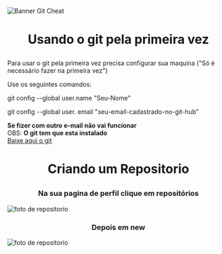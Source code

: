 ![Banner Git Cheat](https://i.imgur.com/Qj4inph.png)

# <p align="center">Usando o git pela primeira vez</p>

Para usar o git pela primeira vez precisa configurar sua maquina ("Só é necessário fazer na primeira vez")

Use os seguintes comandos:

git config --global user.name "Seu-Nome"

git config --global user. email "seu-email-cadastrado-no-git-hub"

**Se fizer com outro e-mail não vai funcionar**
<br>
OBS: **O git tem que esta instalado**
<br>
[Baixe aqui o git](https://git-scm.com/downloads)

# <p align="center">Criando um Repositorio </p>

### <p align="center">Na sua pagina de perfil clique em repositórios </p>

![foto de repositorio](https://i.imgur.com/FUF6mtE.png)

### <p align="center">Depois em new</p>

![foto de repositorio](https://i.imgur.com/9EqB0lW.png)

